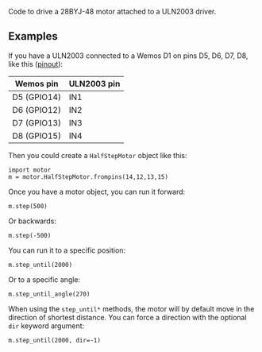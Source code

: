 Code to drive a 28BYJ-48 motor attached to a ULN2003 driver.

## Examples

If you have a ULN2003 connected to a Wemos D1 on pins D5, D6, D7, D8,
like this ([pinout][]):

[pinout]: https://escapequotes.net/esp8266-wemos-d1-mini-pins-and-diagram/

| Wemos pin   | ULN2003 pin |
| ----------- | ----------- |
| D5 (GPIO14) | IN1 |
| D6 (GPIO12) | IN2 |
| D7 (GPIO13) | IN3 |
| D8 (GPIO15) | IN4 |

Then you could create a `HalfStepMotor` object like this:


```
import motor
m = motor.HalfStepMotor.frompins(14,12,13,15)
```

Once you have a motor object, you can run it forward:

```
m.step(500)
```

Or backwards:

```
m.step(-500)
```

You can run it to a specific position:

```
m.step_until(2000)
```

Or to a specific angle:


```
m.step_until_angle(270)
```


When using the `step_until*` methods, the motor will by default move
in the direction of shortest distance. You can force a direction with
the optional `dir` keyword argument:

```
m.step_until(2000, dir=-1)
```
